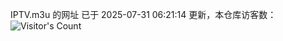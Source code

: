 IPTV.m3u 的网址 已于 2025-07-31 06:21:14 更新，本仓库访客数：![Visitor's Count](https://profile-counter.glitch.me/hero1898_tv/count.svg)
